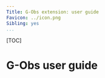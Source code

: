 ```yaml
---
Title: G-Obs extension: user guide
Favicon: ../icon.png
Sibling: yes
...
```


[TOC]

# G-Obs user guide
